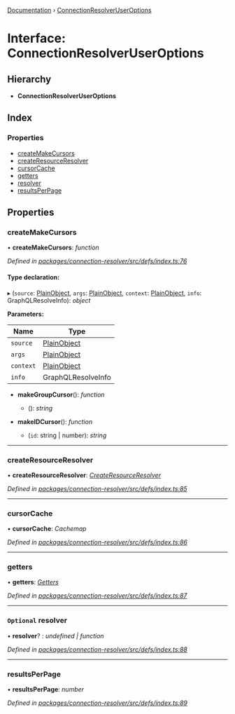 [Documentation](../README.md) › [ConnectionResolverUserOptions](connectionresolveruseroptions.md)

# Interface: ConnectionResolverUserOptions

## Hierarchy

* **ConnectionResolverUserOptions**

## Index

### Properties

* [createMakeCursors](connectionresolveruseroptions.md#createmakecursors)
* [createResourceResolver](connectionresolveruseroptions.md#createresourceresolver)
* [cursorCache](connectionresolveruseroptions.md#cursorcache)
* [getters](connectionresolveruseroptions.md#getters)
* [resolver](connectionresolveruseroptions.md#optional-resolver)
* [resultsPerPage](connectionresolveruseroptions.md#resultsperpage)

## Properties

###  createMakeCursors

• **createMakeCursors**: *function*

*Defined in [packages/connection-resolver/src/defs/index.ts:76](https://github.com/badbatch/graphql-box/blob/25fe942/packages/connection-resolver/src/defs/index.ts#L76)*

#### Type declaration:

▸ (`source`: [PlainObject](../README.md#plainobject), `args`: [PlainObject](../README.md#plainobject), `context`: [PlainObject](../README.md#plainobject), `info`: GraphQLResolveInfo): *object*

**Parameters:**

Name | Type |
------ | ------ |
`source` | [PlainObject](../README.md#plainobject) |
`args` | [PlainObject](../README.md#plainobject) |
`context` | [PlainObject](../README.md#plainobject) |
`info` | GraphQLResolveInfo |

* **makeGroupCursor**(): *function*

  * (): *string*

* **makeIDCursor**(): *function*

  * (`id`: string | number): *string*

___

###  createResourceResolver

• **createResourceResolver**: *[CreateResourceResolver](../README.md#createresourceresolver)*

*Defined in [packages/connection-resolver/src/defs/index.ts:85](https://github.com/badbatch/graphql-box/blob/25fe942/packages/connection-resolver/src/defs/index.ts#L85)*

___

###  cursorCache

• **cursorCache**: *Cachemap*

*Defined in [packages/connection-resolver/src/defs/index.ts:86](https://github.com/badbatch/graphql-box/blob/25fe942/packages/connection-resolver/src/defs/index.ts#L86)*

___

###  getters

• **getters**: *[Getters](getters.md)*

*Defined in [packages/connection-resolver/src/defs/index.ts:87](https://github.com/badbatch/graphql-box/blob/25fe942/packages/connection-resolver/src/defs/index.ts#L87)*

___

### `Optional` resolver

• **resolver**? : *undefined | function*

*Defined in [packages/connection-resolver/src/defs/index.ts:88](https://github.com/badbatch/graphql-box/blob/25fe942/packages/connection-resolver/src/defs/index.ts#L88)*

___

###  resultsPerPage

• **resultsPerPage**: *number*

*Defined in [packages/connection-resolver/src/defs/index.ts:89](https://github.com/badbatch/graphql-box/blob/25fe942/packages/connection-resolver/src/defs/index.ts#L89)*
